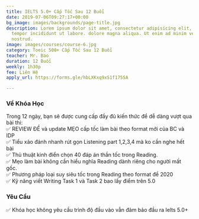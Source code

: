 ```yaml
---
title: IELTS 5.0+ Cấp Tốc Sau 12 Buổi
date: 2019-07-06T09:27:17+00:00
bg_image: images/backgrounds/page-title.jpg
description: Lorem ipsum dolor sit amet, consectetur adipisicing elit, sed do eiusmod
  tempor incididunt ut labore. dolore magna aliqua. Ut enim ad minim veniam, quis
  nostrud.
image: images/courses/course-6.jpg
category: Toeic 500+ Cấp Tốc Sau 12 Buổi
teacher: Mr. Bao
duration: 12 Buổi
weekly: 1h30p
fee: Liên Hệ
apply_url: https://forms.gle/hbLXKxq9xS1f175SA

---
```

### Về Khóa Học

Trong 12 ngày, bạn sẽ được cung cấp đầy đủ kiến thức để dễ dàng vượt qua bài thi:  
✅ REVIEW ĐỀ và update MẸO cấp tốc làm bài theo format mới của BC và IDP  
✅ Tiểu xảo đánh nhanh rút gọn Listening part 1,2,3,4 mà ko cần nghe hết bài  
✅ Thủ thuật kinh điển chọn 40 đáp án thần tốc trong Reading.  
✅ Mẹo làm bài không cần hiểu nghĩa Reading dành riêng cho người mất gốc.  
✅ Phương pháp loại suy siêu tốc trong Reading theo format đề 2020  
✅ Kỹ năng viết Writing Task 1 và Task 2 bao lấy điểm trên 5.0</p>

### Yêu Cầu

✅ Khóa học không yêu cầu trình độ đầu vào vẫn đảm bảo đầu ra Ielts 5.0+ 